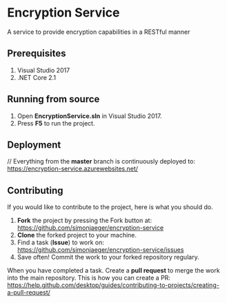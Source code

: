 # Encryption Service
A service to provide encryption capabilities in a RESTful manner

<a name="prerequisites"></a>
## Prerequisites ##

1. Visual Studio 2017
2. .NET Core 2.1

## Running from source ##

1. Open **EncryptionService.sln** in Visual Studio 2017.
2. Press **F5** to run the project.

## Deployment ##

// Everything from the **master** branch is continuously deployed to: https://encryption-service.azurewebsites.net/

## Contributing ##

If you would like to contribute to the project, here is what you should do.

1. **Fork** the project by pressing the Fork button at: https://github.com/simonjaeger/encryption-service
1. **Clone** the forked project to your machine.
1. Find a task (**Issue**) to work on: https://github.com/simonjaeger/encryption-service/issues
1. Save often! Commit the work to your forked repository regulary.

When you have completed a task. Create a **pull request** to merge the work into the main repository. This is how you can create a PR: https://help.github.com/desktop/guides/contributing-to-projects/creating-a-pull-request/

